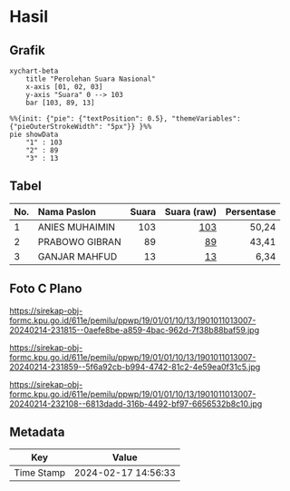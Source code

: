 # Hasil

## Grafik

```mermaid
xychart-beta
    title "Perolehan Suara Nasional"
    x-axis [01, 02, 03]
    y-axis "Suara" 0 --> 103
    bar [103, 89, 13]
```

```mermaid
%%{init: {"pie": {"textPosition": 0.5}, "themeVariables": {"pieOuterStrokeWidth": "5px"}} }%%
pie showData
    "1" : 103
    "2" : 89
    "3" : 13
```

## Tabel

| No. | Nama Paslon    | Suara | Suara (raw) | Persentase |
|:--- |:-------------- | -----:| -----------:| ----------:|
| 1   | ANIES MUHAIMIN | 103   | [103][p-1]  | 50,24      |
| 2   | PRABOWO GIBRAN | 89    | [89][p-2]   | 43,41      |
| 3   | GANJAR MAHFUD  | 13    | [13][p-3]   | 6,34       |


[p-1]: https://github.com/gigit-pemilu/pemilu-2024/blob/main/pilpres/hitung-suara/sub/19-kepulauan-bangka-belitung/sub/01-bangka/sub/01-sungailiat/sub/1013-bukit-betung/sub/007-tps/sub/paslon-1.txt
[p-2]: https://github.com/gigit-pemilu/pemilu-2024/blob/main/pilpres/hitung-suara/sub/19-kepulauan-bangka-belitung/sub/01-bangka/sub/01-sungailiat/sub/1013-bukit-betung/sub/007-tps/sub/paslon-2.txt
[p-3]: https://github.com/gigit-pemilu/pemilu-2024/blob/main/pilpres/hitung-suara/sub/19-kepulauan-bangka-belitung/sub/01-bangka/sub/01-sungailiat/sub/1013-bukit-betung/sub/007-tps/sub/paslon-3.txt

## Foto C Plano

https://sirekap-obj-formc.kpu.go.id/611e/pemilu/ppwp/19/01/01/10/13/1901011013007-20240214-231815--0aefe8be-a859-4bac-962d-7f38b88baf59.jpg

https://sirekap-obj-formc.kpu.go.id/611e/pemilu/ppwp/19/01/01/10/13/1901011013007-20240214-231859--5f6a92cb-b994-4742-81c2-4e59ea0f31c5.jpg

https://sirekap-obj-formc.kpu.go.id/611e/pemilu/ppwp/19/01/01/10/13/1901011013007-20240214-232108--6813dadd-316b-4492-bf97-6656532b8c10.jpg


## Metadata

| Key        | Value               |
| ---------- | ------------------- |
| Time Stamp | 2024-02-17 14:56:33 |



